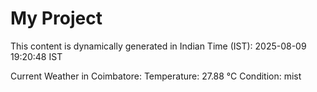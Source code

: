 # My Project

This content is dynamically generated in Indian Time (IST): 2025-08-09 19:20:48 IST


Current Weather in Coimbatore:
Temperature: 27.88 °C
Condition: mist
